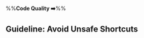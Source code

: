 <link rel="stylesheet" href="{{baseUrl}}/css/textbook.css">

<div class="website-content">

%%**Code Quality :arrow_right:**%%

## Guideline: Avoid Unsafe Shortcuts

<div id="main">

<include src="introduction/embed.md" />
<include src="basic/embed.md" />
<include src="intermediate/embed.md" />

</div>

</div>
